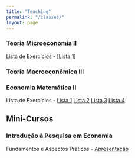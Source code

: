 ```yaml
---
title: "Teaching"
permalink: "/classes/"
layout: page
---
```



### Teoria Microeconomia II
Lista de Exercícios - [Lista 1]



### Teoria Macroeconômica III


### Economia Matemática II
Lista de Exercícios - [Lista 1](\archive/MathEco_WorkingList_01.pdf) [Lista 2](\archive/MathEco_WorkingList_02.pdf) [Lista 3](\archive/MathEco_WorkingList_03.pdf) [Lista 4](\archive/MathEco_WorkingList_04.pdf) 











## Mini-Cursos

### Introdução à Pesquisa em Economia
Fundamentos e Aspectos Práticos - [Apresentação](/archive/Mono-Economia-Aspectos-Práticos.pdf)


